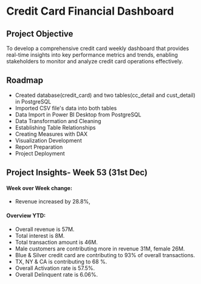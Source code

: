 # Credit Card Financial Dashboard
## Project Objective
To develop a comprehensive credit card weekly dashboard that provides real-time insights into key performance metrics and trends, enabling stakeholders to monitor and analyze credit card operations effectively.

## Roadmap
- Created database(credit_card) and two tables(cc_detail and cust_detail) in PostgreSQL
- Imported CSV file's data into both tables
- Data Import in Power BI Desktop from PostgreSQL
- Data Transformation and Cleaning
- Establishing Table Relationships
- Creating Measures with DAX
- Visualization Development
- Report Preparation
- Project Deployment

## Project Insights- Week 53 (31st Dec)

#### Week over Week change: 

- Revenue increased by 28.8%, 

#### Overview YTD:
- Overall revenue is 57M.
- Total interest is 8M.
- Total transaction amount is 46M.
- Male customers are contributing more in revenue 31M, female 26M.
- Blue & Silver credit card are contributing to 93% of overall transactions.
-  TX, NY & CA is contributing to 68 %.
- Overall Activation rate is 57.5%.
- Overall Delinquent rate is 6.06%.
